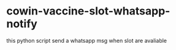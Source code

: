 # cowin-vaccine-slot-whatsapp-notify
this python script send a whatsapp msg when slot are avaliable

